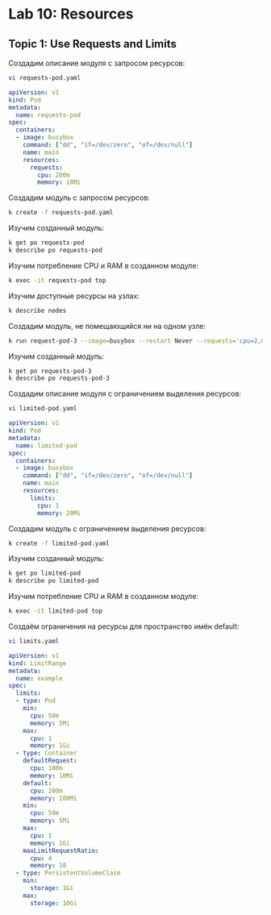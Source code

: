 # Lab 10: Resources

## Topic 1: Use Requests and Limits

Создадим описание модуля с запросом ресурсов:
```bash
vi requests-pod.yaml
```

```yaml
apiVersion: v1
kind: Pod
metadata:
  name: requests-pod
spec:
  containers:
  - image: busybox
    command: ["dd", "if=/dev/zero", "of=/dev/null"]
    name: main
    resources:
      requests:
        cpu: 200m
        memory: 10Mi
```

Создадим модуль с запросом ресурсов:
```bash
k create -f requests-pod.yaml
```

Изучим созданный модуль:
```bash
k get po requests-pod
k describe po requests-pod
```

Изучим потребление CPU и RAM в созданном модуле:
```bash
k exec -it requests-pod top
```

Изучим доступные ресурсы на узлах:
```bash
k describe nodes
```

Создадим модуль, не помещающийся ни на одном узле:
```bash
k run request-pod-3 --image=busybox --restart Never --requests='cpu=2,memory=20Mi' -- dd if=/dev/zero of /dev/null
```

Изучим созданный модуль:
```bash
k get po requests-pod-3
k describe po requests-pod-3
```

Создадим описание модуля с ограничением выделения ресурсов:
```bash
vi limited-pod.yaml
```

```yaml
apiVersion: v1
kind: Pod
metadata:
  name: limited-pod
spec:
  containers:
  - image: busybox
    command: ["dd", "if=/dev/zero", "of=/dev/null"]
    name: main
    resources:
      limits:
        cpu: 1
        memory: 20Mi
```

Создадим модуль с ограничением выделения ресурсов:
```bash
k create -f limited-pod.yaml
```

Изучим созданный модуль:
```bash
k get po limited-pod
k describe po limited-pod
```

Изучим потребление CPU и RAM в созданном модуле:
```bash
k exec -it limited-pod top
```

Создаём ограничения на ресурсы для пространство имён default:
```bash
vi limits.yaml
```

```yaml
apiVersion: v1
kind: LimitRange
metadata:
  name: example
spec:
  limits:
  - type: Pod
    min:
      cpu: 50m
      memory: 5Mi
    max:
      cpu: 1
      memory: 1Gi
  - type: Container
    defaultRequest:
      cpu: 100m
      memory: 10Mi
    default:
      cpu: 200m
      memory: 100Mi
    min:
      cpu: 50m
      memory: 5Mi
    max:
      cpu: 1
      memory: 1Gi
    maxLimitRequestRatio:
      cpu: 4
      memory: 10
  - type: PersistentVolumeClaim
    min:
      storage: 1Gi
    max:
      storage: 10Gi
```